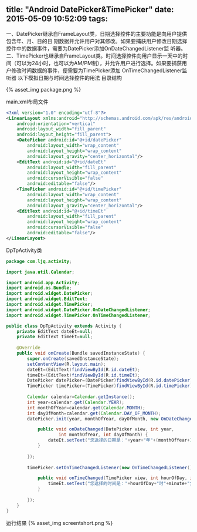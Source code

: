 title: "Android DatePicker&TimePicker"
date: 2015-05-09 10:52:09
tags:
---

一、DatePicker继承自FrameLayout类，日期选择控件的主要功能是向用户提供包含年、月、日的日 期数据并允许用户对其修改。如果要捕获用户修改日期选择控件中的数据事件，需要为DatePicker添加OnDateChangedListener监 听器。
二、TimePicker也继承自FrameLayout类。时间选择控件向用户显示一天中的时 间（可以为24小时，也可以为AM/PM制），并允许用户进行选择。如果要捕获用户修改时间数据的事件，便需要为TimePicker添加 OnTimeChangedListener监听器
以下模拟日期与时间选择控件的用法
目录结构

{% asset_img package.png %}

main.xml布局文件

```xml
<?xml version="1.0" encoding="utf-8"?>
<LinearLayout xmlns:android="http://schemas.android.com/apk/res/android"
    android:orientation="vertical"
    android:layout_width="fill_parent"
    android:layout_height="fill_parent">
    <DatePicker android:id="@+id/datePicker" 
        android:layout_width="wrap_content"
        android:layout_height="wrap_content"
        android:layout_gravity="center_horizontal"/>
    <EditText android:id="@+id/dateEt"
        android:layout_width="fill_parent"
        android:layout_height="wrap_content"
        android:cursorVisible="false"
        android:editable="false"/>
    <TimePicker android:id="@+id/timePicker" 
        android:layout_width="wrap_content"
        android:layout_height="wrap_content"
        android:layout_gravity="center_horizontal"/>
    <EditText android:id="@+id/timeEt"
        android:layout_width="fill_parent"
        android:layout_height="wrap_content"
        android:cursorVisible="false"
        android:editable="false"/>
</LinearLayout>
```

DpTpActivity类

``` java
package com.ljq.activity;

import java.util.Calendar;

import android.app.Activity;
import android.os.Bundle;
import android.widget.DatePicker;
import android.widget.EditText;
import android.widget.TimePicker;
import android.widget.DatePicker.OnDateChangedListener;
import android.widget.TimePicker.OnTimeChangedListener;

public class DpTpActivity extends Activity {
    private EditText dateEt=null;
    private EditText timeEt=null;
    
    @Override
    public void onCreate(Bundle savedInstanceState) {
        super.onCreate(savedInstanceState);
        setContentView(R.layout.main);
        dateEt=(EditText)findViewById(R.id.dateEt);
        timeEt=(EditText)findViewById(R.id.timeEt);
        DatePicker datePicker=(DatePicker)findViewById(R.id.datePicker);
        TimePicker timePicker=(TimePicker)findViewById(R.id.timePicker);
        
        Calendar calendar=Calendar.getInstance();
        int year=calendar.get(Calendar.YEAR);
        int monthOfYear=calendar.get(Calendar.MONTH);
        int dayOfMonth=calendar.get(Calendar.DAY_OF_MONTH);
        datePicker.init(year, monthOfYear, dayOfMonth, new OnDateChangedListener(){

            public void onDateChanged(DatePicker view, int year,
                    int monthOfYear, int dayOfMonth) {
                dateEt.setText("您选择的日期是："+year+"年"+(monthOfYear+1)+"月"+dayOfMonth+"日。");
            }
            
        });
        
        timePicker.setOnTimeChangedListener(new OnTimeChangedListener(){

            public void onTimeChanged(TimePicker view, int hourOfDay, int minute) {
                timeEt.setText("您选择的时间是："+hourOfDay+"时"+minute+"分。");
            }
            
        });
    }
}
```
运行结果
{% asset_img screentshort.png %}


